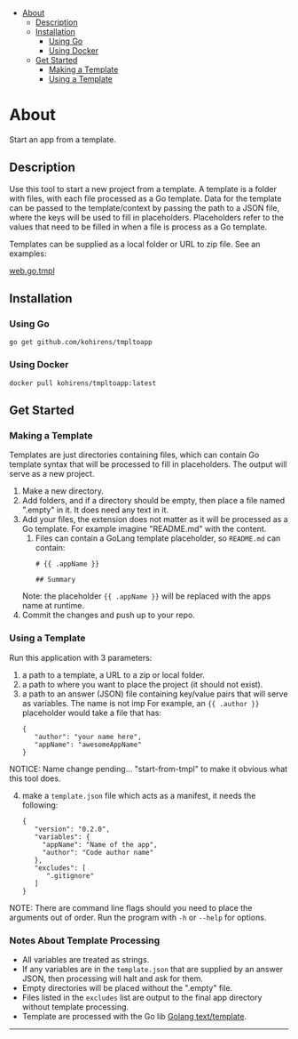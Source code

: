 * [About](#about)
    * [Description](#description)
    * [Installation](#installation)
        * [Using Go](#using-go)
        * [Using Docker](#using-docker)
    * [Get Started](#get-started)
        * [Making a Template](#making-a-template)
        * [Using a Template](#using-a-template)

# About

Start an app from a template.


## Description

Use this tool to start a new project from a template. A template is a folder
with files, with each file processed as a Go template. Data for the template
can be passed to the template/context by passing the path to a JSON file,
where the keys will be used to fill in placeholders. Placeholders refer to the
values that need to be filled in when a file is process as a Go template.

Templates can be supplied as a local folder or URL to zip file. See an examples:

[web.go.tmpl](https://github.com/kohirens/tmpl-go-web)

## Installation

### Using Go

```
go get github.com/kohirens/tmpltoapp
```

### Using Docker

```
docker pull kohirens/tmpltoapp:latest
```

## Get Started

### Making a Template

Templates are just directories containing files, which can contain Go template
syntax that will be processed to fill in placeholders. The output will serve as
a new project.

1. Make a new directory.
2. Add folders, and if a directory should be empty, then place a file named
   ".empty" in it. It does need any text in it.
3. Add your files, the extension does not matter as it will be processed as a Go template. For example imagine "README.md" with the content.
   1. Files can contain a GoLang template placeholder, so `README.md` can contain:
      ```gotemplate
      # {{ .appName }}

      ## Summary
      ```
   Note: the placeholder `{{ .appName }}` will be replaced with the apps name at runtime.
4. Commit the changes and push up to your repo.

### Using a Template

Run this application with 3 parameters:
1. a path to a template, a URL to a zip or local folder.
2. a path to where you want to place the project (it should not exist).
3. a path to an answer (JSON) file containing key/value pairs that will
   serve as variables. The name is not imp For example, an `{{ .author }}`
   placeholder would take a file that has:
   ```
   {
      "author": "your name here",
      "appName": "awesomeAppName"
   }
   ```
NOTICE: Name change pending... "start-from-tmpl" to make it obvious what this
tool does.

4. make a `template.json` file which acts as a manifest, it needs the following:
   ```
   {
      "version": "0.2.0",
      "variables": {
        "appName": "Name of the app",
        "author": "Code author name"
      },
      "excludes": [
         ".gitignore"
      ]
   }
   ```
NOTE: There are command line flags should you need to place the arguments
      out of order. Run the program with `-h` or `--help` for options.

### Notes About Template Processing

* All variables are treated as strings.
* If any variables are in the `template.json` that are supplied by an answer JSON, then processing will halt and ask for them. 
* Empty directories will be placed without the ".empty" file.
* Files listed in the `excludes` list are output to the final app directory without template processing.
* Template are processed with the Go lib [Golang text/template].
---

[Golang text/template]: https://golang.org/pkg/text/template/
